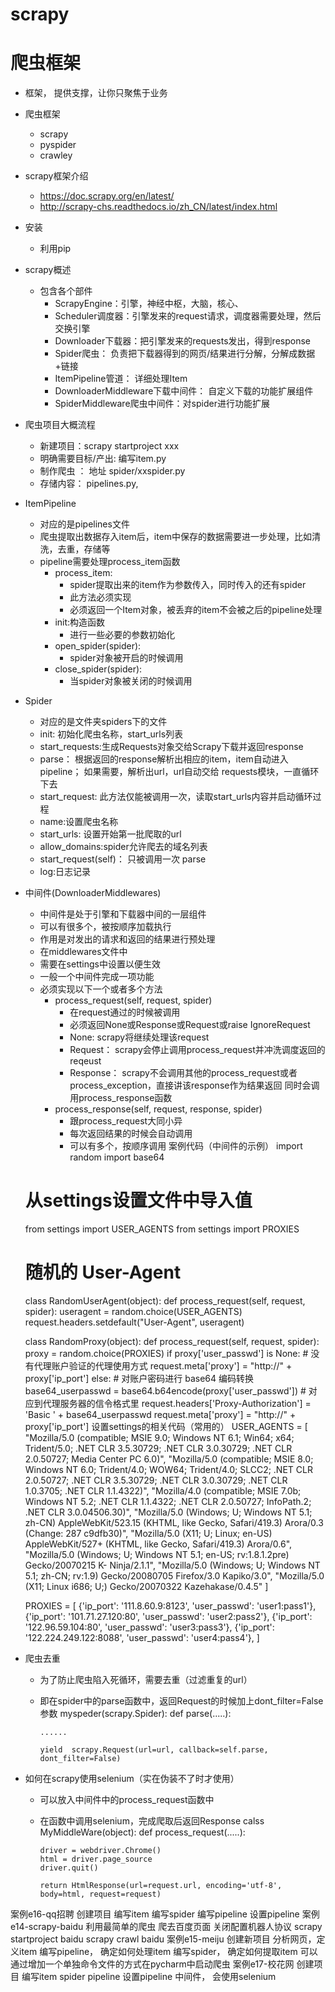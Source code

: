 # scrapy
# 爬虫框架
- 框架， 提供支撑，让你只聚焦于业务
- 爬虫框架
    - scrapy
    - pyspider
    - crawley
- scrapy框架介绍
    - https://doc.scrapy.org/en/latest/
    - http://scrapy-chs.readthedocs.io/zh_CN/latest/index.html
- 安装
    - 利用pip
    
- scrapy概述
    - 包含各个部件 
        - ScrapyEngine：引擎，神经中枢，大脑，核心、
        - Scheduler调度器：引擎发来的request请求，调度器需要处理，然后交换引擎
        - Downloader下载器：把引擎发来的requests发出，得到response
        - Spider爬虫： 负责把下载器得到的网页/结果进行分解，分解成数据+链接
        - ItemPipeline管道： 详细处理Item
        - DownloaderMiddleware下载中间件： 自定义下载的功能扩展组件
        - SpiderMiddleware爬虫中间件：对spider进行功能扩展

- 爬虫项目大概流程
    - 新建项目：scrapy startproject xxx
    - 明确需要目标/产出: 编写item.py
    - 制作爬虫 ： 地址 spider/xxspider.py
    - 存储内容： pipelines.py,

- ItemPipeline
    - 对应的是pipelines文件
    - 爬虫提取出数据存入item后，item中保存的数据需要进一步处理，比如清洗，去重，存储等
    - pipeline需要处理process_item函数
        - process_item: 
            - spider提取出来的item作为参数传入，同时传入的还有spider
            - 此方法必须实现
            - 必须返回一个Item对象，被丢弃的item不会被之后的pipeline处理
        - init:构造函数 
            - 进行一些必要的参数初始化
        - open_spider(spider): 
            - spider对象被开启的时候调用
        - close_spider(spider): 
            - 当spider对象被关闭的时候调用
- Spider
    - 对应的是文件夹spiders下的文件
    - init: 初始化爬虫名称，start_urls列表
    - start_requests:生成Requests对象交给Scrapy下载并返回response
    - parse： 根据返回的response解析出相应的item，item自动进入pipeline； 如果需要，解析出url，url自动交给 requests模块，一直循环下去
    - start_request: 此方法仅能被调用一次，读取start_urls内容并启动循环过程
    - name:设置爬虫名称
    - start_urls: 设置开始第一批爬取的url
    - allow_domains:spider允许爬去的域名列表
    - start_request(self)： 只被调用一次
    parse
    - log:日志记录

- 中间件(DownloaderMiddlewares)
    - 中间件是处于引擎和下载器中间的一层组件
    - 可以有很多个，被按顺序加载执行
    - 作用是对发出的请求和返回的结果进行预处理
    - 在middlewares文件中
    - 需要在settings中设置以便生效
    - 一般一个中间件完成一项功能
    - 必须实现以下一个或者多个方法 
        - process_request(self, request, spider)
            - 在request通过的时候被调用
            - 必须返回None或Response或Request或raise IgnoreRequest
            - None: scrapy将继续处理该request
            - Request： scrapy会停止调用process_request并冲洗调度返回的reqeust
            - Response： scrapy不会调用其他的process_request或者process_exception，直接讲该response作为结果返回 同时会调用process_response函数
        - process_response(self, request, response, spider)
            - 跟process_request大同小异
            - 每次返回结果的时候会自动调用
            - 可以有多个，按顺序调用
案例代码（中间件的示例）
  import random
  import base64
  
  # 从settings设置文件中导入值
  from settings import USER_AGENTS
  from settings import PROXIES
  
  #  随机的 User-Agent
  class RandomUserAgent(object):
      def process_request(self, request, spider):
          useragent = random.choice(USER_AGENTS)
          request.headers.setdefault("User-Agent", useragent)
          
  class RandomProxy(object):
      def process_request(self, request, spider):
          proxy = random.choice(PROXIES)
          if proxy['user_passwd'] is None:
              #  没有代理账户验证的代理使用方式
              request.meta['proxy'] = "http://" + proxy['ip_port']
          else:
              #  对账户密码进行 base64 编码转换
              base64_userpasswd = base64.b64encode(proxy['user_passwd'])
              #  对应到代理服务器的信令格式里
              request.headers['Proxy-Authorization'] = 'Basic ' + base64_userpasswd
              request.meta['proxy'] = "http://" + proxy['ip_port']
设置settings的相关代码（常用的）
  USER_AGENTS = [
              "Mozilla/5.0 (compatible; MSIE 9.0; Windows NT 6.1; Win64; x64; Trident/5.0; .NET CLR
              3.5.30729; .NET CLR 3.0.30729; .NET CLR 2.0.50727; Media Center PC 6.0)",
              "Mozilla/5.0 (compatible; MSIE 8.0; Windows NT 6.0; Trident/4.0; WOW64; Trident/4.0;
              SLCC2; .NET CLR 2.0.50727; .NET CLR 3.5.30729; .NET CLR 3.0.30729; .NET CLR 1.0.3705; .NET
              CLR 1.1.4322)",
              "Mozilla/4.0 (compatible; MSIE 7.0b; Windows NT 5.2; .NET CLR 1.1.4322; .NET CLR
              2.0.50727; InfoPath.2; .NET CLR 3.0.04506.30)",
              "Mozilla/5.0 (Windows; U; Windows NT 5.1; zh-CN) AppleWebKit/523.15 (KHTML, like Gecko,
              Safari/419.3) Arora/0.3 (Change: 287 c9dfb30)",
              "Mozilla/5.0 (X11; U; Linux; en-US) AppleWebKit/527+ (KHTML, like Gecko, Safari/419.3)
              Arora/0.6",
              "Mozilla/5.0 (Windows; U; Windows NT 5.1; en-US; rv:1.8.1.2pre) Gecko/20070215 K-
              Ninja/2.1.1",
              "Mozilla/5.0 (Windows; U; Windows NT 5.1; zh-CN; rv:1.9) Gecko/20080705 Firefox/3.0
              Kapiko/3.0",
              "Mozilla/5.0 (X11; Linux i686; U;) Gecko/20070322 Kazehakase/0.4.5"
              ]           

  PROXIES = [
          {'ip_port': '111.8.60.9:8123', 'user_passwd': 'user1:pass1'},
          {'ip_port': '101.71.27.120:80', 'user_passwd': 'user2:pass2'},
          {'ip_port': '122.96.59.104:80', 'user_passwd': 'user3:pass3'},
          {'ip_port': '122.224.249.122:8088', 'user_passwd': 'user4:pass4'},
          ]
- 爬虫去重
    - 为了防止爬虫陷入死循环，需要去重（过滤重复的url）
    - 即在spider中的parse函数中，返回Request的时候加上dont_filter=False参数
  myspeder(scrapy.Spider):
      def parse(.....):
      
          ......
          
          yield  scrapy.Request(url=url, callback=self.parse, dont_filter=False)                

- 如何在scrapy使用selenium（实在伪装不了时才使用）
    - 可以放入中间件中的process_request函数中
    - 在函数中调用selenium，完成爬取后返回Response
  calss MyMiddleWare(object):
      def process_request(.....):
          
          driver = webdriver.Chrome()
          html = driver.page_source
          driver.quit()
          
          return HtmlResponse(url=request.url, encoding='utf-8', body=html, request=request)
案例e16-qq招聘
创建项目
编写item
编写spider
编写pipeline
设置pipeline
案例 e14-scrapy-baidu
利用最简单的爬虫
爬去百度页面
关闭配置机器人协议
scrapy startproject baidu
scrapy crawl baidu
案例e15-meiju
创建新项目
分析网页，定义item
编写pipeline， 确定如何处理item
编写spider， 确定如何提取item
可以通过增加一个单独命令文件的方式在pycharm中启动爬虫
案例e17-校花网
创建项目
编写item
spider
pipeline
设置pipeline
中间件， 会使用selenium